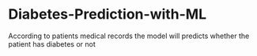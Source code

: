 # Diabetes-Prediction-with-ML
According to patients medical records the model will predicts whether the patient has diabetes or not
